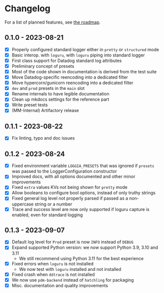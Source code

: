 # Changelog

For a list of planned features, see [the roadmap](ROADMAP.md).

## 0.1.0 - 2023-08-21

- [x] Properly configured standard logger either in `pretty` or `structured` mode
- [x] Basic interop. with `loguru`, with `loguru` piping into standard logger
- [x] First class support for Datadog standard log attributes
- [x] Preliminary concept of presets
- [x] Most of the code shown in documentation is derived from the test suite
- [x] Move Datadog-specific reencoding into a dedicated filter
- [x] Move hypercorn/gunicorn reencoding into a dedicated filter
- [x] `dev` and `prod` presets in the `main` slot
- [x] Rename internals to have legible documentation
- [x] Clean up mkdocs settings for the reference part
- [x] Write preset tests
- [X] (MM-Internal) Artifactory release

## 0.1.1 - 2023-08-22

- [X] Fix linting, typo and doc issues

## 0.1.2 - 2023-08-24

- [X] Fixed environment variable `LOGGIA_PRESETS` that was ignored if `presets` was passed to the LoggerConfiguration constructor
- [X] Improved docs, with all options documented and other minor improvements
- [X] Fixed `extra` values KVs not being shown for `pretty` mode
- [X] Allow booleans to configure bool options, instead of only truthy strings
- [X] Fixed general log level not properly parsed if passed as a non-uppercase string or a number
- [X] Trace and success level are now only supported if loguru capture is enabled, even for standard logging

## 0.1.3 - 2023-09-07

- [X] Default log level for `Prod` preset is now `INFO` instead of `DEBUG`
- [X] Expand supported Python version: we now support Python 3.9, 3.10 and 3.11
  - We still recommend using Python 3.11 for the best experience
- [X] Fixed errors when `loguru` is not installed
  - We now test with `loguru` installed and not installed
- [X] Fixed crash when `ddtrace` is not installed
- [X] We now use `pdm-backend` instead of `hatchling` for packaging
- [X] Misc. documentation and quality improvements
